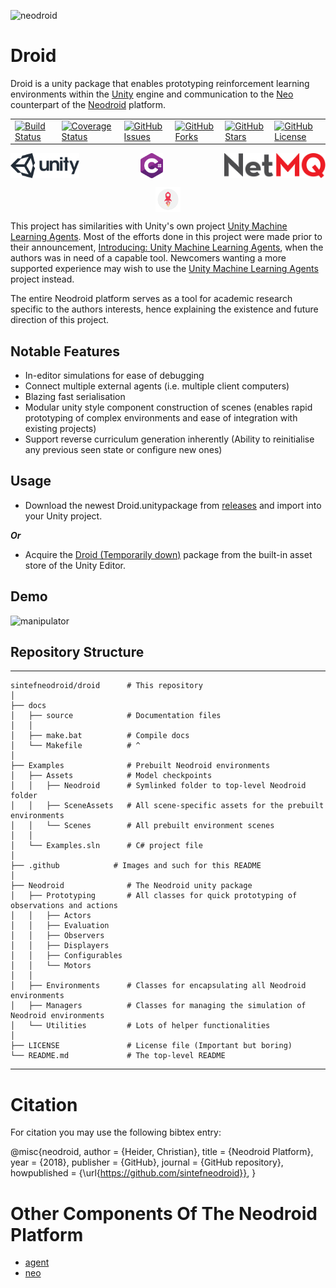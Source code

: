 ![neodroid](.github/images/header.png)

# Droid

Droid is a unity package that enables prototyping reinforcement learning environments within the [Unity](https://unity3d.com/) engine and communication to the [Neo](https://github.com/sintefneodroid/neo) counterpart of the [Neodroid](https://github.com/sintefneodroid) platform.

<table>
  <tr>
    <td>
      <a href='https://travis-ci.org/sintefneodroid/droid'>
        <img src='https://travis-ci.org/sintefneodroid/droid.svg?branch=master' alt='Build Status' />
      </a>
    </td>
    <td>
      <a href='https://coveralls.io/github/sintefneodroid/droid?branch=master'>
        <img src='https://coveralls.io/repos/github/sintefneodroid/droid/badge.svg?branch=master' alt='Coverage Status' />
      </a>
    </td>
    <td>
      <a href='https://github.com/sintefneodroid/droid/issues'>
        <img src='https://img.shields.io/github/issues/sintefneodroid/droid.svg?style=flat' alt='GitHub Issues' />
      </a>
    </td>
    <td>
      <a href='https://github.com/sintefneodroid/droid/network'>
        <img src='https://img.shields.io/github/forks/sintefneodroid/droid.svg?style=flat' alt='GitHub Forks' />
      </a>
    </td>
      <td>
      <a href='https://github.com/sintefneodroid/droid/stargazers'>
        <img src='https://img.shields.io/github/stars/sintefneodroid/droid.svg?style=flat' alt='GitHub Stars' />
      </a>
    </td>
      <td>
      <a href='https://github.com/sintefneodroid/droid/blob/master/LICENSE.md'>
        <img src='https://img.shields.io/github/license/sintefneodroid/droid.svg?style=flat' alt='GitHub License' />
      </a>
    </td>
  </tr>
</table>

<p align="center" width="100%">
  <a href="https://unity3d.com/">
    <img alt="unity" src=".github/images/unity.svg" height="40" align="left">
  </a>
  <a href="https://docs.microsoft.com/en-us/dotnet/csharp/index">
    <img alt="csharp" src=".github/images/csharp.svg" height="40" align="center">
  </a>
  <a href="https://github.com/zeromq/netmq">
    <img alt="netmq" src=".github/images/netmq.svg" height="40" align="right">
  </a>
</p>
<p align="center" width="100%">
  <a href="https://github.com/google/flatbuffers">
    <img alt="flatbuffers" src=".github/images/flatbuffers.svg" height="40" align="center">
  </a>
</p>

This project has similarities with Unity's own project [Unity Machine Learning Agents](https://github.com/Unity-Technologies/ml-agents). Most of the efforts done in this project were made prior to their announcement, [Introducing: Unity Machine Learning Agents](https://blogs.unity3d.com/2017/09/19/introducing-unity-machine-learning-agents/), when the authors was in need of a capable tool. Newcomers wanting a more supported experience may wish to use the [Unity Machine Learning Agents](https://github.com/Unity-Technologies/ml-agents) project instead.

The entire Neodroid platform serves as a tool for academic research specific to the authors interests, hence explaining the existence and future direction of this project.

## Notable Features

- In-editor simulations for ease of debugging
- Connect multiple external agents (i.e. multiple client computers)
- Blazing fast serialisation <!-- (see [benchmark](.github/BENCHMARK.MD)) -->
- Modular unity style component construction of scenes (enables rapid prototyping of complex
environments and ease of integration with existing projects)
- Support reverse curriculum generation inherently
(Ability to reinitialise any previous seen state or configure new ones)

## Usage

- Download the newest Droid.unitypackage from [releases](https://github.com/sintefneodroid/droid/releases) and import into your Unity project.

***Or***

- Acquire the [Droid (Temporarily down)](http://u3d.as/14cC) package from the built-in asset store of the Unity Editor.

## Demo
<!--![droid](.github/images/neodroid.png)
![lunarlander](.github/images/lunarlander.png)
-->
![manipulator](.github/images/animated.gif)

## Repository Structure
---
<!--    ├  └  ─  │   -->
    sintefneodroid/droid      # This repository
    │
    ├── docs
    │   ├── source            # Documentation files
    │   │
    │   ├── make.bat          # Compile docs
    │   └── Makefile          # ^
    │
    ├── Examples              # Prebuilt Neodroid environments
    │   ├── Assets            # Model checkpoints
    │   │   ├── Neodroid      # Symlinked folder to top-level Neodroid folder
    │   │   ├── SceneAssets   # All scene-specific assets for the prebuilt environments
    │   │   └── Scenes        # All prebuilt environment scenes
    │   │
    │   └── Examples.sln      # C# project file
    │
    ├── .github            # Images and such for this README
    │
    ├── Neodroid              # The Neodroid unity package
    │   ├── Prototyping       # All classes for quick prototyping of observations and actions
    │   │   ├── Actors
    │   │   ├── Evaluation
    │   │   ├── Observers
    │   │   ├── Displayers
    │   │   ├── Configurables
    │   │   └── Motors
    │   │
    │   ├── Environments      # Classes for encapsulating all Neodroid environments
    │   ├── Managers          # Classes for managing the simulation of Neodroid environments
    │   └── Utilities         # Lots of helper functionalities
    │
    ├── LICENSE               # License file (Important but boring)
    └── README.md             # The top-level README
---

# Citation

For citation you may use the following bibtex entry:

@misc{neodroid,
  author = {Heider, Christian},
  title = {Neodroid Platform},
  year = {2018},
  publisher = {GitHub},
  journal = {GitHub repository},
  howpublished = {\url{https://github.com/sintefneodroid}},
}

# Other Components Of The Neodroid Platform
- [agent](https://github.com/sintefneodroid/agent)
- [neo](https://github.com/sintefneodroid/neo)
